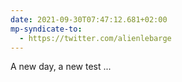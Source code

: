 ```yaml
---
date: 2021-09-30T07:47:12.681+02:00
mp-syndicate-to:
  - https://twitter.com/alienlebarge
---
```

A new day, a new test ...
